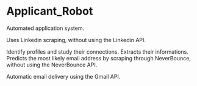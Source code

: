 # Applicant_Robot

Automated application system. 

Uses Linkedin scraping, without using the Linkedin API.

Identify profiles and study their connections. Extracts their informations. Predicts the most likely email address by scraping through NeverBounce, without using the NeverBounce API.

Automatic email delivery using the Gmail API.
